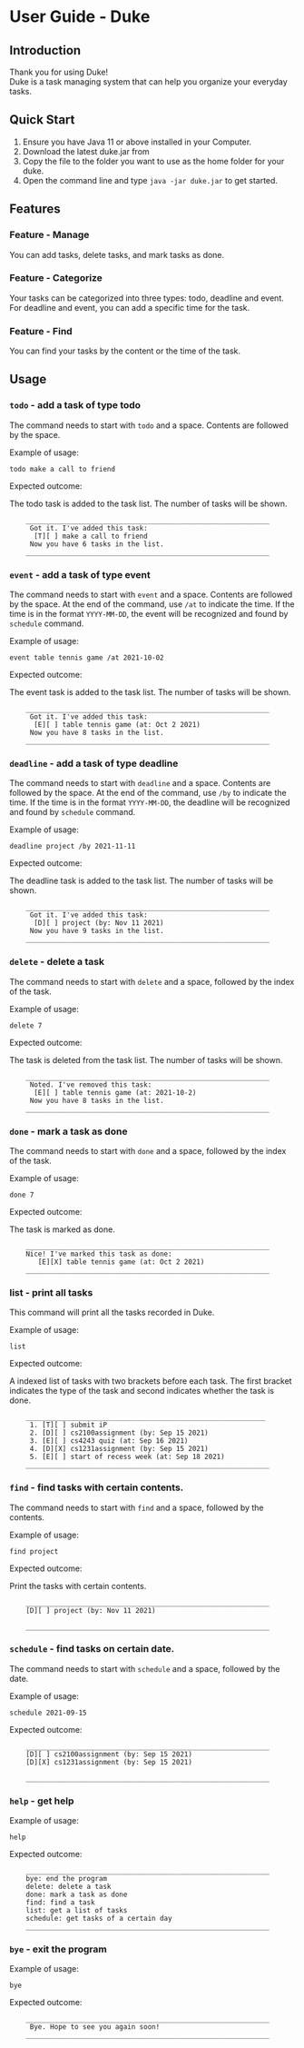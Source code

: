 # User Guide - Duke

## Introduction
Thank you for using Duke! \
Duke is a task managing system that can help you organize your everyday tasks.

## Quick Start 
1. Ensure you have Java 11 or above installed in your Computer.
2. Download the latest duke.jar from
3. Copy the file to the folder you want to use as the home folder for your duke.
4. Open the command line and type `java -jar duke.jar` to get started.

## Features 

### Feature - Manage

You can add tasks, delete tasks, and mark tasks as done.

### Feature - Categorize

Your tasks can be categorized into three types: todo, deadline and event. 
For deadline and event, you can add a specific time for the task.

### Feature - Find

You can find your tasks by the content or the time of the task. 

## Usage

### `todo` - add a task of type todo

The command needs to start with `todo` and a space. Contents are followed by the space.

Example of usage:

`todo make a call to friend`

Expected outcome:

The todo task is added to the task list. The number of tasks will be shown.

```
    ____________________________________________________________
     Got it. I've added this task: 
      [T][ ] make a call to friend
     Now you have 6 tasks in the list. 
    ____________________________________________________________

```

### `event` - add a task of type event

The command needs to start with `event` and a space. Contents are followed by the space.
At the end of the command, use `/at` to indicate the time. 
If the time is in the format `YYYY-MM-DD`, the event will be recognized and found by `schedule` command. 

Example of usage:

`event table tennis game /at 2021-10-02`

Expected outcome:

The event task is added to the task list. The number of tasks will be shown.

```
    ____________________________________________________________
     Got it. I've added this task: 
      [E][ ] table tennis game (at: Oct 2 2021)
     Now you have 8 tasks in the list. 
    ____________________________________________________________

```

### `deadline` - add a task of type deadline

The command needs to start with `deadline` and a space. Contents are followed by the space.
At the end of the command, use `/by` to indicate the time.
If the time is in the format `YYYY-MM-DD`, the deadline will be recognized and found by `schedule` command.

Example of usage:

`deadline project /by 2021-11-11`

Expected outcome:

The deadline task is added to the task list. The number of tasks will be shown.

```
    ____________________________________________________________
     Got it. I've added this task: 
      [D][ ] project (by: Nov 11 2021)
     Now you have 9 tasks in the list. 
    ____________________________________________________________

```



### `delete` - delete a task

The command needs to start with `delete` and a space, followed by the index of the task.

Example of usage:

`delete 7`

Expected outcome:

The task is deleted from the task list. The number of tasks will be shown.

```
    ____________________________________________________________
     Noted. I've removed this task: 
      [E][ ] table tennis game (at: 2021-10-2)
     Now you have 8 tasks in the list. 
    ____________________________________________________________
```


### `done` - mark a task as done

The command needs to start with `done` and a space, followed by the index of the task.

Example of usage:

`done 7`

Expected outcome:

The task is marked as done. 

```
    ____________________________________________________________
    Nice! I've marked this task as done: 
       [E][X] table tennis game (at: Oct 2 2021)
    ____________________________________________________________

```

### list - print all tasks

This command will print all the tasks recorded in Duke. 

Example of usage: 

`list`

Expected outcome:

A indexed list of tasks with two brackets before each task. 
The first bracket indicates the type of the task and second indicates whether the task is done.

```
    ___________________________________________________________
     1. [T][ ] submit iP 
     2. [D][ ] cs2100assignment (by: Sep 15 2021)
     3. [E][ ] cs4243 quiz (at: Sep 16 2021)
     4. [D][X] cs1231assignment (by: Sep 15 2021)
     5. [E][ ] start of recess week (at: Sep 18 2021)
    ____________________________________________________________
```



### `find` - find tasks with certain contents. 

The command needs to start with `find` and a space, followed by the contents.

Example of usage:

`find project`

Expected outcome:

Print the tasks with certain contents.

```
    ____________________________________________________________
    [D][ ] project (by: Nov 11 2021)

    ____________________________________________________________

```


### `schedule` - find tasks on certain date.

The command needs to start with `schedule` and a space, followed by the date.

Example of usage:

`schedule 2021-09-15`

Expected outcome:

```
    ____________________________________________________________
    [D][ ] cs2100assignment (by: Sep 15 2021)
    [D][X] cs1231assignment (by: Sep 15 2021)

    ____________________________________________________________

```


### `help` - get help

Example of usage:

`help`

Expected outcome:

```
    ____________________________________________________________
    bye: end the program 
    delete: delete a task 
    done: mark a task as done 
    find: find a task 
    list: get a list of tasks 
    schedule: get tasks of a certain day
    ____________________________________________________________
```


### `bye` - exit the program

Example of usage:

`bye`

Expected outcome:

```
    ____________________________________________________________
     Bye. Hope to see you again soon!
    ____________________________________________________________

```
